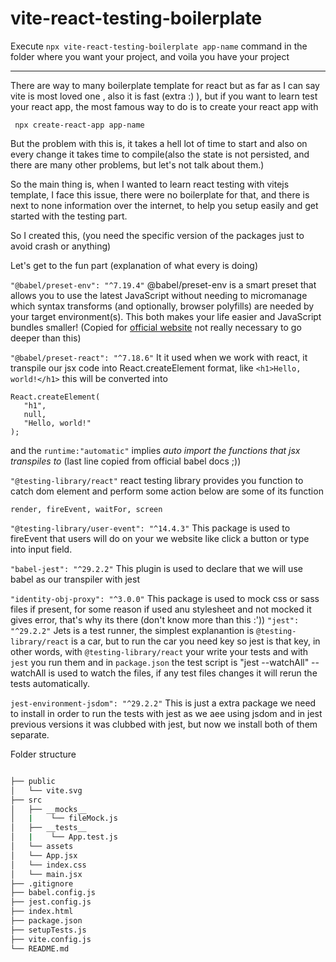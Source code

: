 # vite-react-testing-boilerplate

Execute `npx vite-react-testing-boilerplate app-name` command in the folder where you want your project, and voila you have your project

---

There are way to many boilerplate template for react but as far as I can say vite is most loved one , also it is fast (extra :) ), but if you want to learn test your react app, the most famous way to do is to create your react app with

` npx create-react-app app-name`

But the problem with this is, it takes a hell lot of time to start and also on every change it takes time to compile(also the state is not persisted, and there are many other problems, but let's not talk about them.)

So the main thing is, when I wanted to learn react testing with vitejs template, I face this issue, there were no boilerplate for that, and there is next to none information over the internet, to help you setup easily and get started with the testing part.

So I created this, (you need the specific version of the packages just to avoid crash or anything)

Let's get to the fun part (explanation of what every is doing)

`"@babel/preset-env": "^7.19.4"`
@babel/preset-env is a smart preset that allows you to use the latest JavaScript without needing to micromanage which syntax transforms (and optionally, browser polyfills) are needed by your target environment(s). This both makes your life easier and JavaScript bundles smaller! (Copied for [official website](!https://babeljs.io/docs/en/babel-preset-env) not really necessary to go deeper than this)

`"@babel/preset-react": "^7.18.6"`
It it used when we work with react, it transpile our jsx code into React.createElement format, like
`<h1>Hello, world!</h1>` this will be converted into

```
React.createElement(
   "h1",
   null,
   "Hello, world!"
);

```

and the `runtime:"automatic"` implies _auto import the functions that jsx transpiles to_ (last line copied from official babel docs ;))

`"@testing-library/react"`
react testing library provides you function to catch dom element and perform some action below are some of its function

```
render, fireEvent, waitFor, screen
```

`"@testing-library/user-event": "^14.4.3"`
This package is used to fireEvent that users will do on your we website like click a button or type into input field.

`"babel-jest": "^29.2.2"`
This plugin is used to declare that we will use babel as our transpiler with jest

`"identity-obj-proxy": "^3.0.0"`
This package is used to mock css or sass files if present, for some reason if used anu stylesheet and not mocked it gives error, that's why its there (don't know more than this :'))
`"jest": "^29.2.2"`
Jets is a test runner, the simplest explanantion is `@testing-library/react` is a car, but to run the car you need key so jest is that key, in other words, with `@testing-library/react` your write your tests and with `jest` you run them and in `package.json` the test script is "jest --watchAll" --watchAll is used to watch the files, if any test files changes it will rerun the tests automatically.

`jest-environment-jsdom": "^29.2.2"`
This is just a extra package we need to install in order to run the tests with jest as we aee using jsdom and in jest previous versions it was clubbed with jest, but now we install both of them separate.

Folder structure

```bash

├── public
│   └── vite.svg
├── src
│   ├── __mocks__
│   |    └── fileMock.js
│   ├── __tests__
│   |    └── App.test.js
│   └── assets
│   └── App.jsx
│   └── index.css
│   └── main.jsx
├── .gitignore
├── babel.config.js
├── jest.config.js
├── index.html
├── package.json
├── setupTests.js
├── vite.config.js
└── README.md

```
